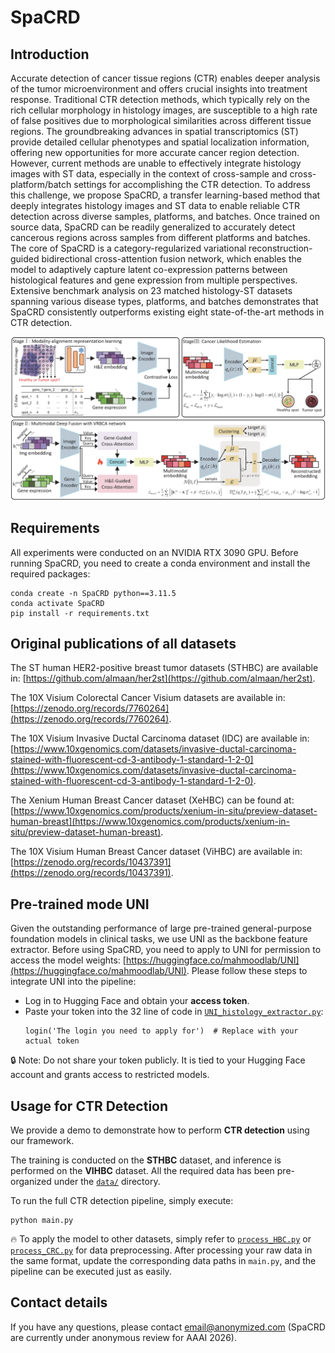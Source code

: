 # SpaCRD

## Introduction
Accurate detection of cancer tissue regions (CTR) enables deeper analysis of the tumor microenvironment and offers crucial insights into treatment response. Traditional CTR detection methods, which typically rely on the rich cellular morphology in histology images, are susceptible to a high rate of false positives due to morphological similarities across different tissue regions. The groundbreaking advances in spatial transcriptomics (ST) provide detailed cellular phenotypes and spatial localization information, offering new opportunities for more accurate cancer region detection. However, current methods are unable to effectively integrate histology images with ST data, especially in the context of cross-sample and cross-platform/batch settings for accomplishing the CTR detection. To address this challenge, we propose SpaCRD, a transfer learning-based method that deeply integrates histology images and ST data to enable reliable CTR detection across diverse samples, platforms, and batches. Once trained on source data, SpaCRD can be readily generalized to accurately detect cancerous regions across samples from different platforms and batches. The core of SpaCRD is a category-regularized variational reconstruction-guided bidirectional cross-attention fusion network, which enables the model to adaptively capture latent co-expression patterns between histological features and gene expression from multiple perspectives. Extensive benchmark analysis on 23 matched histology-ST datasets spanning various disease types, platforms, and batches demonstrates that SpaCRD consistently outperforms existing eight state-of-the-art methods in CTR detection.

![Overview.png](Overview.png)

## Requirements
All experiments were conducted on an NVIDIA RTX 3090 GPU. Before running SpaCRD, you need to create a conda environment and install the required packages:
```shell
conda create -n SpaCRD python==3.11.5
conda activate SpaCRD
pip install -r requirements.txt
```

## Original publications of all datasets
The ST human HER2-positive breast tumor datasets (STHBC) are available in: [https://github.com/almaan/her2st](https://github.com/almaan/her2st).

The 10X Visium Colorectal Cancer Visium datasets are available in: [https://zenodo.org/records/7760264](https://zenodo.org/records/7760264).

The 10X Visium Invasive Ductal Carcinoma dataset (IDC) are available in: [https://www.10xgenomics.com/datasets/invasive-ductal-carcinoma-stained-with-fluorescent-cd-3-antibody-1-standard-1-2-0](https://www.10xgenomics.com/datasets/invasive-ductal-carcinoma-stained-with-fluorescent-cd-3-antibody-1-standard-1-2-0).

The Xenium Human Breast Cancer dataset (XeHBC) can be found at: [https://www.10xgenomics.com/products/xenium-in-situ/preview-dataset-human-breast](https://www.10xgenomics.com/products/xenium-in-situ/preview-dataset-human-breast).

The 10X Visium Human Breast Cancer dataset (ViHBC) are available in: [https://zenodo.org/records/10437391](https://zenodo.org/records/10437391).

## Pre-trained mode UNI
Given the outstanding performance of large pre-trained general-purpose foundation models in clinical tasks, we use UNI as the backbone feature extractor. Before using SpaCRD, you need to apply to UNI for permission to access the model weights: [https://huggingface.co/mahmoodlab/UNI](https://huggingface.co/mahmoodlab/UNI).
Please follow these steps to integrate UNI into the pipeline:
- Log in to Hugging Face and obtain your **access token**.
- Paste your token into the 32 line of code in [`UNI_histology_extractor.py`](UNI_histology_extractor.py):
   ```shell
   login('The login you need to apply for')  # Replace with your actual token
   ```
  
🔒 Note: Do not share your token publicly. It is tied to your Hugging Face account and grants access to restricted models.

## Usage for CTR Detection
We provide a demo to demonstrate how to perform **CTR detection** using our framework.

The training is conducted on the **STHBC** dataset, and inference is performed on the **VIHBC** dataset. All the required data has been pre-organized under the [`data/`](data) directory.

To run the full CTR detection pipeline, simply execute:

   ```shell
   python main.py
   ```

🔥 To apply the model to other datasets, simply refer to [`process_HBC.py`](process_HBC.py) or [`process_CRC.py`](process_CRC.py) for data preprocessing. After processing your raw data in the same format, update the corresponding data paths in `main.py`, and the pipeline can be executed just as easily.

## Contact details
If you have any questions, please contact email@anonymized.com (SpaCRD are currently under anonymous review for AAAI 2026).
